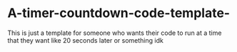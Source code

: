 # A-timer-countdown-code-template-
This is just a template for someone who wants their code to run at a time that they want like 20 seconds later or something idk
